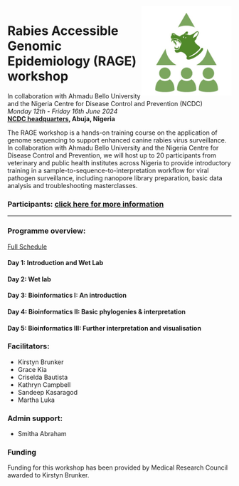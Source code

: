 <img align="right" src="icon/RAGE_train2.jpg" width=40% height=40%>

# Rabies Accessible Genomic Epidemiology (RAGE) workshop  
In collaboration with Ahmadu Bello University and the Nigeria Centre for Disease Control and Prevention (NCDC)  
*Monday 12th - Friday 16th June 2024*  
**[NCDC headquarters](https://ncdc.gov.ng/), Abuja, Nigeria**  

The RAGE workshop is a hands-on training course on the application of genome sequencing to support enhanced canine rabies virus surveillance. In collaboration with Ahmadu Bello University and the Nigeria Centre for Disease Control and Prevention, we will host up to 20 participants from veterinary and public health institutes across Nigeria to provide introductory training in a sample-to-sequence-to-interpretation workflow for viral pathogen surveillance, including nanopore library preparation, basic data analysis and troubleshooting masterclasses. 

### Participants: [click here for more information](participant_information/README.md)  
---

### Programme overview:
[Full Schedule](https://docs.google.com/spreadsheets/d/1JCL9Xy9NZ3_kTtE0744eJAaLKgEMXqvWHUJG7V9-ml0/edit?usp=sharing)
#### Day 1: Introduction and Wet Lab
#### Day 2: Wet lab
#### Day 3: Bioinformatics I: An introduction
#### Day 4: Bioinformatics II: Basic phylogenies & interpretation
#### Day 5: Bioinformatics III: Further interpretation and visualisation

### Facilitators:

* Kirstyn Brunker  
* Grace Kia 
* Criselda Bautista 
* Kathryn Campbell 
* Sandeep Kasaragod   
* Martha Luka 
### Admin support:
* Smitha Abraham

### Funding
Funding for this workshop has been provided by Medical Research Council awarded to Kirstyn Brunker.
